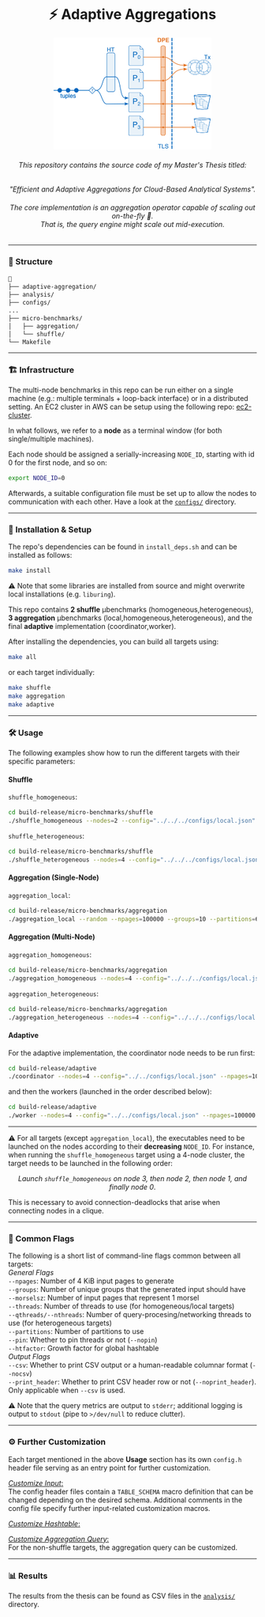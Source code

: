 <div align="center">
<h1> ⚡ Adaptive Aggregations </h1>

<img src="dpe.png" alt="" width="320"/>

<h6>
This repository contains the source code of my Master's Thesis titled:
</h6>
<div align="center">
<i>"Efficient and Adaptive Aggregations for Cloud-Based Analytical Systems".</i>
</div>

<h6>
The core implementation is an aggregation operator capable of scaling out <i>on-the-fly 🪽</i>.
<br>
That is, the query engine might scale out <i>mid-execution</i>.
</h6>
</div>

---

### 📁 Structure

```
📂
├── adaptive-aggregation/
├── analysis/
├── configs/
...
├── micro-benchmarks/
│   ├── aggregation/
│   └── shuffle/
└── Makefile
```

---
### 🏗️ Infrastructure

The multi-node benchmarks in this repo can be run either on a single machine (e.g.: multiple terminals + loop-back interface) or in a distributed setting.
An EC2 cluster in AWS can be setup using the following repo: [ec2-cluster](https://github.com/abdelrahman-0/ec2-cluster).  

In what follows, we refer to a <b>node</b> as a terminal window (for both single/multiple machines).

Each node should be assigned a serially-increasing <code>NODE_ID</code>, starting with id 0 for the first node, and so on:
```bash
export NODE_ID=0
```

Afterwards, a suitable configuration file must be set up to allow the nodes to communication with each other.
Have a look at the <code>[configs/](https://github.com/abdelrahman-0/adaptive-aggregations/tree/master/configs)</code> directory.


---

### 🔧 Installation & Setup

The repo's dependencies can be found in <code>install_deps.sh</code> and can be installed as follows: 
```bash
make install
```

⚠️ Note that some libraries are installed from source and might overwrite local installations (e.g. <code>liburing</code>).

This repo contains <b>2 shuffle</b> µbenchmarks (homogeneous,heterogeneous), <b>3 aggregation</b> µbenchmarks (local,homogeneous,heterogeneous), and the final <b>adaptive</b> implementation (coordinator,worker).

After installing the dependencies, you can build all targets using:
```bash
make all
```
or each target individually:
```bash
make shuffle
make aggregation
make adaptive
```

---

### 🛠️ Usage

The following examples show how to run the different targets with their specific parameters:

#### Shuffle

<code>shuffle_homogeneous</code>:
```bash
cd build-release/micro-benchmarks/shuffle
./shuffle_homogeneous --nodes=2 --config="../../../configs/local.json" --random --npages=100000 --groups=10 --partitions=64 --threads=8
```

<code>shuffle_heterogeneous</code>:
```bash
cd build-release/micro-benchmarks/shuffle
./shuffle_heterogeneous --nodes=4 --config="../../../configs/local.json" --random --npages=100000 --groups=10 --partitions=64 --nthreads=3 --qthreads=6
```

#### Aggregation (Single-Node)

<code>aggregation_local</code>:
```bash
cd build-release/micro-benchmarks/aggregation
./aggregation_local --random --npages=100000 --groups=10 --partitions=64 --threads=8
```

#### Aggregation (Multi-Node)

<code>aggregation_homogeneous</code>:
```bash
cd build-release/micro-benchmarks/aggregation
./aggregation_homogeneous --nodes=4 --config="../../../configs/local.json" --random --npages=100000 --groups=10 --partitions=64 --threads=8
```

<code>aggregation_heterogeneous</code>:
```bash
cd build-release/micro-benchmarks/aggregation
./aggregation_heterogeneous --nodes=4 --config="../../../configs/local.json" --random --npages=100000 --groups=10 --partitions=64 --nthreads=3 --qthreads=6
```

#### Adaptive

For the adaptive implementation, the coordinator node needs to be run first:
```bash
cd build-release/adaptive
./coordinator --nodes=4 --config="../../configs/local.json" --npages=100000
```
and then the workers (launched in the order described below):
```bash
cd build-release/adaptive
./worker --nodes=4 --config="../../configs/local.json" --npages=100000 --groups=100000 --threads=4 --policy="regression" --timeout=250
```

---

⚠️ For all targets (except <code>aggregation_local</code>), the executables need to be launched on the nodes according to their <b>decreasing</b> <code>NODE_ID</code>.
For instance, when running the <code>shuffle_homogeneous</code> target using a 4-node cluster, the target needs to be launched in the following order:
<div align="center">
<i>Launch <code>shuffle_homogeneous</code> on node 3, then node 2, then node 1, and finally node 0</i>.
</div>

This is necessary to avoid connection-deadlocks that arise when connecting nodes in a clique.

---

### 🚩 Common Flags
The following is a short list of command-line flags common between all targets:
<br>
<i>General Flags</i>
<br>
<code>--npages</code>: Number of 4 KiB input pages to generate
<br>
<code>--groups</code>: Number of unique groups that the generated input should have
<br>
<code>--morselsz</code>: Number of input pages that represent 1 morsel
<br>
<code>--threads</code>: Number of threads to use (for homogeneous/local targets)
<br>
<code>--qthreads/--nthreads</code>: Number of query-procesing/networking threads to use (for heterogeneous targets)
<br>
<code>--partitions</code>: Number of partitions to use
<br>
<code>--pin</code>: Whether to pin threads or not (<code>--nopin</code>)
<br>
<code>--htfactor</code>: Growth factor for global hashtable
<br>
<i>Output Flags</i>
<br>
<code>--csv</code>: Whether to print CSV output or a human-readable columnar format (<code>--nocsv</code>)
<br>
<code>--print_header</code>: Whether to print CSV header row or not (<code>--noprint_header</code>). Only applicable when <code>--csv</code> is used. 

⚠️ Note that the query metrics are output to <code>stderr</code>; additional logging is output to <code>stdout</code> (pipe to <code>>/dev/null</code> to reduce clutter).


---

### ⚙️ Further Customization

Each target mentioned in the above <b>Usage</b> section has its own <code>config.h</code> header file serving as an entry point for further customization.

<u><i>Customize Input</i>:</u>
<br>
The config header files contain a <code>TABLE_SCHEMA</code> macro definition that can be changed depending on the desired schema.
Additional comments in the config file specify further input-related customization macros.

<u><i>Customize Hashtable</i>:</u>
<br>

<u><i>Customize Aggregation Query</i>:</u>
<br>
For the non-shuffle targets, the aggregation query can be customized.

---

### 📊 Results

The results from the thesis can be found as CSV files in the <code>[analysis/](https://github.com/abdelrahman-0/adaptive-aggregations/tree/master/analysis)</code> directory.

